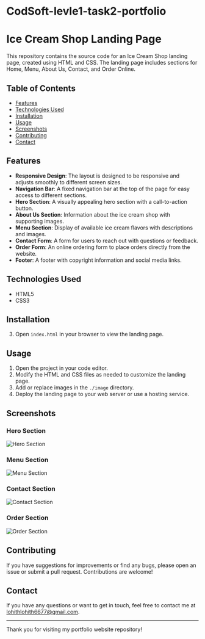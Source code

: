 # CodSoft-levle1-task2-portfolio
# Ice Cream Shop Landing Page

This repository contains the source code for an Ice Cream Shop landing page, created using HTML and CSS. The landing page includes sections for Home, Menu, About Us, Contact, and Order Online.

## Table of Contents

- [Features](#features)
- [Technologies Used](#technologies-used)
- [Installation](#installation)
- [Usage](#usage)
- [Screenshots](#screenshots)
- [Contributing](#contributing)
- [Contact](#contact)


## Features

- **Responsive Design**: The layout is designed to be responsive and adjusts smoothly to different screen sizes.
- **Navigation Bar**: A fixed navigation bar at the top of the page for easy access to different sections.
- **Hero Section**: A visually appealing hero section with a call-to-action button.
- **About Us Section**: Information about the ice cream shop with supporting images.
- **Menu Section**: Display of available ice cream flavors with descriptions and images.
- **Contact Form**: A form for users to reach out with questions or feedback.
- **Order Form**: An online ordering form to place orders directly from the website.
- **Footer**: A footer with copyright information and social media links.

## Technologies Used

- HTML5
- CSS3

## Installation

3. Open `index.html` in your browser to view the landing page.

## Usage

1. Open the project in your code editor.
2. Modify the HTML and CSS files as needed to customize the landing page.
3. Add or replace images in the `./image` directory.
4. Deploy the landing page to your web server or use a hosting service.

## Screenshots

### Hero Section
![Hero Section](https://github.com/user-attachments/assets/b0f98264-5adc-4580-8be1-28b5addceaf3)


### Menu Section
![Menu Section](https://github.com/user-attachments/assets/4ce1c853-558e-4a84-9eed-add8859c6dac)

### Contact Section
![Contact Section](https://github.com/user-attachments/assets/d0e437cc-ffc6-429f-8b6e-92367d57d474)

### Order Section
![Order Section](https://github.com/user-attachments/assets/732630ba-2b2e-4db2-84f3-2b732449e7f6)


## Contributing

If you have suggestions for improvements or find any bugs, please open an issue or submit a pull request. Contributions are welcome!

## Contact

If you have any questions or want to get in touch, feel free to contact me at lohithlohith6677@gmail.com.

---

Thank you for visiting my portfolio website repository!

